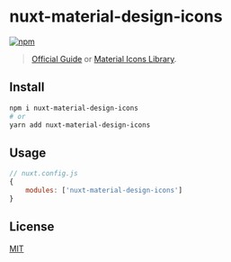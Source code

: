 # nuxt-material-design-icons

[![npm](https://img.shields.io/npm/v/nuxt-material-design-icons.svg)](https://www.npmjs.com/package/nuxt-material-design-icons)

> [Official Guide](http://google.github.io/material-design-icons/) or [Material Icons Library](https://material.io/icons/).

## Install

```sh
npm i nuxt-material-design-icons
# or 
yarn add nuxt-material-design-icons
```

## Usage

```js
// nuxt.config.js
{
    modules: ['nuxt-material-design-icons']
}
```

## License

[MIT](http://opensource.org/licenses/MIT)
